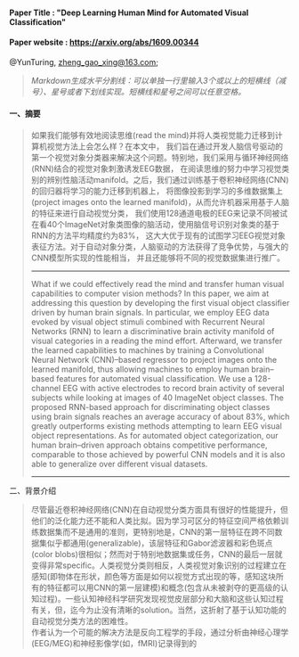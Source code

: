 #### Paper Title : "Deep Learning Human Mind for Automated Visual Classification"  
#### Paper website : https://arxiv.org/abs/1609.00344  
@YunTuring, zheng_gao_xing@163.com;    
>*Markdown生成水平分割线：可以单独一行里输入3个或以上的短横线（减号）、星号或者下划线实现。短横线和星号之间可以任意空格。*   
#### 一、摘要   
> 如果我们能够有效地阅读思维(read the mind)并将人类视觉能力迁移到计算机视觉方法上会怎么样？在本文中，
我们旨在通过开发人脑信号驱动的第一个视觉对象分类器来解决这个问题。特别地，我们采用与循环神经网络(RNN)结合的视觉对象刺激诱发EEG数据，
在阅读思维的努力中学习视觉类别的辨别性脑活动manifold。之后，我们通过训练基于卷积神经网络(CNN)的回归器将学习的能力迁移到机器上，
将图像投影到学习的多维数据集上(project images onto the learned manifold)，从而允许机器采用基于人脑的特征来进行自动视觉分类，
我们使用128通道电极的EEG来记录不同被试在看40个ImageNet对象类图像的脑活动，使用脑信号识别对象类的基于RNN的方法平均精度约为83%，
这大大优于现有的试图学习EEG视觉对象表征方法。对于自动对象分类，人脑驱动的方法获得了竞争优势，与强大的CNN模型所实现的性能相当，
并且还能够将不同的视觉数据集进行推广。
>* * *
> What if we could effectively read the mind and transfer human visual capabilities to computer vision methods? In this paper, we aim at addressing this question by developing the first visual object classifier driven by human brain signals. In particular, we employ EEG data evoked by visual object stimuli combined with Recurrent Neural Networks (RNN) to learn a discriminative brain activity manifold of visual categories in a reading the mind effort. Afterward, we transfer the learned capabilities to machines by training a Convolutional Neural Network (CNN)–based regressor to project images onto the learned manifold, thus allowing machines to employ human brain–based features for automated visual classification. We use a 128-channel EEG with active electrodes to record brain activity of several subjects while looking at images of 40 ImageNet object classes. The proposed RNN-based approach for discriminating object classes using brain signals reaches an average accuracy of about 83%, which greatly outperforms existing methods attempting to learn EEG visual object representations. As for automated object categorization, our human brain–driven approach obtains competitive performance, comparable to those achieved by powerful CNN models and it is also able to generalize over different visual datasets.
>- - - 
二、背景介绍   
> 尽管最近卷积神经网络(CNN)在自动视觉分类方面具有很好的性能提升，但他们的泛化能力还不能和人类比拟。因为学习可区分的特征空间严格依赖训练数据集而不是通用的准则，更特别地是，CNN的第一层特征在跨不同数据集似乎都通用(generalizable)，该层特征和Gabor滤波器和彩色斑点(color blobs)很相似；然而对于特别地数据集或任务，CNN的最后一层就变得非常specific。人类视觉分类则相反，人类视觉对象识别的过程建立在感知(即物体在形状，颜色等方面是如何以视觉方式出现的等，感知这块所有的特征都可以用CNN的第一层建模)和概念(包含从未被剥夺的更高级的认知过程)。一些认知神经科学研究发现视觉皮层部分和大脑和这些认知过程有关，但，迄今为止没有清晰的solution。当然，这折射了基于认知功能的自动视觉分类方法的困难性。   
 作者认为一个可能的解决方法是反向工程学的手段，通过分析由神经心理学(EEG/MEG)和神经影像学(如，fMRI)记录得到的
